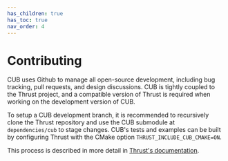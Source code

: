 ```yaml
---
has_children: true
has_toc: true
nav_order: 4
---
```


# Contributing

CUB uses Github to manage all open-source development, including bug tracking,
pull requests, and design discussions. CUB is tightly coupled to the Thrust
project, and a compatible version of Thrust is required when working on the
development version of CUB.

To setup a CUB development branch, it is recommended to recursively clone the
Thrust repository and use the CUB submodule at `dependencies/cub` to stage
changes. CUB's tests and examples can be built by configuring Thrust with the
CMake option `THRUST_INCLUDE_CUB_CMAKE=ON`.

This process is described in more detail in
[Thrust's documentation](https://nvidia.github.io/thrust/contributing).

